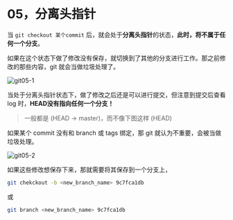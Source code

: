 # 05，分离头指针

当 `git checkout 某个commit` 后，就会处于**分离头指针**的状态，**此时，将不属于任何一个分支**。

如果在这个状态下做了修改没有保存，就切换到了其他的分支进行工作。那之前修改的那些内容，git 就会当做垃圾处理了。

![git05-1](https://crane0.oss-cn-beijing.aliyuncs.com/blogMarkdown/gitgit05-1.png)

当处于分离头指针状态下，做了修改之后还是可以进行提交，但注意到提交后查看 log 时，**HEAD没有指向任何一个分支！**

> 一般都是 (HEAD -> master)，而不像下图这样 (HEAD)

如果某个 commit 没有和 branch 或 tags 绑定，那 git 就认为不重要，会被当做垃圾处理。

![git05-2](https://crane0.oss-cn-beijing.aliyuncs.com/blogMarkdown/gitgit05-2.png)

如果这些修改想保存下来，那就需要将其保存到一个分支上，
``` bash
git chekckout -b <new_branch_name> 9c7fca1db
```
或
``` bash
git branch <new_branch_name> 9c7fca1db
```